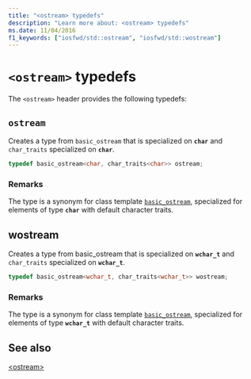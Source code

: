```yaml
---
title: "<ostream> typedefs"
description: "Learn more about: <ostream> typedefs"
ms.date: 11/04/2016
f1_keywords: ["iosfwd/std::ostream", "iosfwd/std::wostream"]
---
```

# `<ostream>` typedefs

The `<ostream>` header provides the following typedefs:

## <a name="ostream"></a> `ostream`

Creates a type from `basic_ostream` that is specialized on **`char`** and `char_traits` specialized on **`char`**.

```cpp
typedef basic_ostream<char, char_traits<char>> ostream;
```

### Remarks

The type is a synonym for class template [`basic_ostream`](../standard-library/basic-ostream-class.md), specialized for elements of type **`char`** with default character traits.

## <a name="wostream"></a> wostream

Creates a type from basic_ostream that is specialized on **`wchar_t`** and `char_traits` specialized on **`wchar_t`**.

```cpp
typedef basic_ostream<wchar_t, char_traits<wchar_t>> wostream;
```

### Remarks

The type is a synonym for class template [`basic_ostream`](../standard-library/basic-ostream-class.md), specialized for elements of type **`wchar_t`** with default character traits.

## See also

[\<ostream>](../standard-library/ostream.md)
